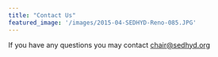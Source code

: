 ```yaml
---
title: "Contact Us"
featured_image: '/images/2015-04-SEDHYD-Reno-085.JPG'
---
```

If you have any questions you may contact [chair@sedhyd.org](mailto:chair@sedhyd.org)
